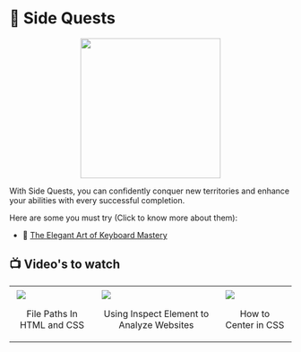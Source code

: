 # 🎁 **Side Quests**

<p align="center">
    <img src="https://media4.giphy.com/media/cnuGvE0TF1vKFm4dV2/giphy.gif?cid=ecf05e47oq4ccblz5yi61rrj7euhnnj25mj49i8gcxdrqeni&ep=v1_gifs_search&rid=giphy.gif&ct=g" width="250px"/>
</p>

With Side Quests, you can confidently conquer new territories and enhance your abilities with every successful completion.

Here are some you must try (Click to know more about them):

-  🥷 [The Elegant Art of Keyboard Mastery] 


## 📺 Video's to watch    

<table>
  <tr>
    <td>
      <div style="margin:5px;">
        <a href="https://youtu.be/EJ0xvY5wT5Q">
          <img src="https://img.youtube.com/vi/EJ0xvY5wT5Q/hqdefault.jpg"/>
        </a>
        <p align="center">File Paths In HTML and CSS</p>
      </div>
    </td>
    <td>
      <div style="margin:5px;">
        <a href="https://youtu.be/oRKlKhFt2Rg">
          <img src="https://img.youtube.com/vi/oRKlKhFt2Rg/hqdefault.jpg"/>
        </a>
        <p align="center">Using Inspect Element to Analyze Websites</p>
      </div>
    </td>
    <td>
      <div style="margin:5px;">
        <a href="https://youtu.be/QdITQ4upjME">
          <img src="https://img.youtube.com/vi/QdITQ4upjME/hqdefault.jpg"/>
        </a>
        <p align="center">How to Center in CSS</p>
      </div>
    </td>
  </tr>
</table>


<!-- links -->
[The Elegant Art of Keyboard Mastery]:./SideQuest1/